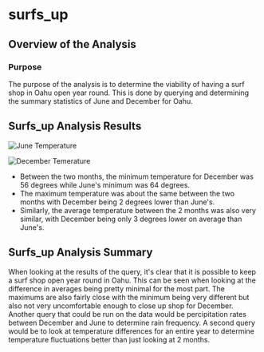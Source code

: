 # surfs_up

## Overview of the Analysis
  
### Purpose
  The purpose of the analysis is to determine the viability of having a surf shop in Oahu open year round.  This is done by querying and determining the summary statistics of June and December for Oahu.  

## Surfs_up Analysis Results
  ![June Temperature](https://user-images.githubusercontent.com/46801182/184053701-e1d12cd7-db23-4027-84eb-91bff07ccd3a.png)
  
![December Temerature](https://user-images.githubusercontent.com/46801182/184053779-5833cc13-6f88-4dcb-b50e-9d47057045f9.png)
- Between the two months, the minimum temperature for December was 56 degrees while June's minimum was 64 degrees.
- The maximum temperature was about the same between the two months with December being 2 degrees lower than June's.
- Similarly, the average temperature between the 2 months was also very similar, with December being only 3 degrees lower on average than June's.
## Surfs_up Analysis Summary
  When looking at the results of the query, it's clear that it is possible to keep a surf shop open year round in Oahu.  This can be seen when looking at the difference in averages being pretty minimal for the most part.  The maximums are also fairly close with the minimum being very different but also not very uncomfortable enough to close up shop for December.  Another query that could be run on the data would be percipitation rates between December and June to determine rain frequency.  A second query would be to look at temperature differences for an entire year to determine temperature fluctuations better than just looking at 2 months.
